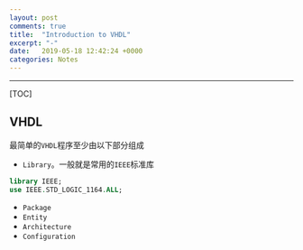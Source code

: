 ```yaml
---
layout: post
comments: true
title:  "Introduction to VHDL"
excerpt: "-"
date:   2019-05-18 12:42:24 +0000
categories: Notes
---
```


<script type="text/javascript"
  src="https://cdn.mathjax.org/mathjax/latest/MathJax.js?config=TeX-AMS-MML_HTMLorMML">
</script>
---

[TOC]

## VHDL

最简单的`VHDL`程序至少由以下部分组成

- `Library`。一般就是常用的`IEEE`标准库

```VHDL
library IEEE;
use IEEE.STD_LOGIC_1164.ALL;
```

- `Package`
- `Entity`
- `Architecture`
- `Configuration`

